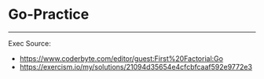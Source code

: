 # Go-Practice
---
Exec Source:
- https://www.coderbyte.com/editor/guest:First%20Factorial:Go
- https://exercism.io/my/solutions/21094d35654e4cfcbfcaaf592e9772e3
